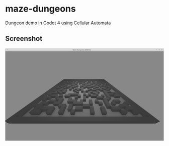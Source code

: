 # maze-dungeons
Dungeon demo in Godot 4 using Cellular Automata

## Screenshot
![Demonstration picture](demo.png)
